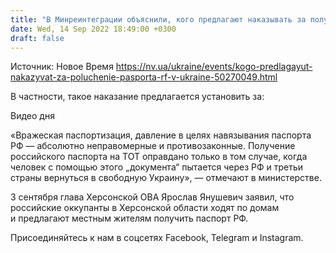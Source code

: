 ```yaml
---
title: "В Минреинтеграции объяснили, кого предлагают наказывать за получение паспорта РФ"
date: Wed, 14 Sep 2022 18:49:00 +0300
draft: false
---
```

Источник: Новое Время https://nv.ua/ukraine/events/kogo-predlagayut-nakazyvat-za-poluchenie-pasporta-rf-v-ukraine-50270049.html


 В частности, такое наказание предлагается установить за:

 Видео дня   

«Вражеская паспортизация, давление в целях навязывания паспорта РФ — абсолютно неправомерные и противозаконные. Получение российского паспорта на ТОТ оправдано только в том случае, когда человек с помощью этого „документа“ пытается через РФ и третьи страны вернуться в свободную Украину», — отмечают в министерстве.

3 сентября глава Херсонской ОВА Ярослав Янушевич заявил, что российские оккупанты в Херсонской области ходят по домам и предлагают местным жителям получить паспорт РФ.

Присоединяйтесь к нам в соцсетях Facebook, Telegram и Instagram.
